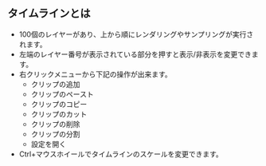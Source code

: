 ## タイムラインとは

* 100個のレイヤーがあり、上から順にレンダリングやサンプリングが実行されます。
* 左端のレイヤー番号が表示されている部分を押すと表示/非表示を変更できます。
* 	右クリックメニューから下記の操作が出来ます。
    * クリップの追加
    * クリップのペースト
    * クリップのコピー
    * クリップのカット
    * クリップの削除
    * クリップの分割
    * 設定を開く
* Ctrl+マウスホイールでタイムラインのスケールを変更できます。
